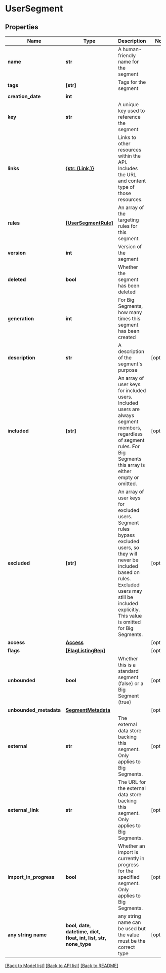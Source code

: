 # UserSegment


## Properties
Name | Type | Description | Notes
------------ | ------------- | ------------- | -------------
**name** | **str** | A human-friendly name for the segment | 
**tags** | **[str]** | Tags for the segment | 
**creation_date** | **int** |  | 
**key** | **str** | A unique key used to reference the segment | 
**links** | [**{str: (Link,)}**](Link.md) | Links to other resources within the API. Includes the URL and content type of those resources. | 
**rules** | [**[UserSegmentRule]**](UserSegmentRule.md) | An array of the targeting rules for this segment. | 
**version** | **int** | Version of the segment | 
**deleted** | **bool** | Whether the segment has been deleted | 
**generation** | **int** | For Big Segments, how many times this segment has been created | 
**description** | **str** | A description of the segment&#39;s purpose | [optional] 
**included** | **[str]** | An array of user keys for included users. Included users are always segment members, regardless of segment rules. For Big Segments this array is either empty or omitted. | [optional] 
**excluded** | **[str]** | An array of user keys for excluded users. Segment rules bypass excluded users, so they will never be included based on rules. Excluded users may still be included explicitly. This value is omitted for Big Segments. | [optional] 
**access** | [**Access**](Access.md) |  | [optional] 
**flags** | [**[FlagListingRep]**](FlagListingRep.md) |  | [optional] 
**unbounded** | **bool** | Whether this is a standard segment (false) or a Big Segment (true) | [optional] 
**unbounded_metadata** | [**SegmentMetadata**](SegmentMetadata.md) |  | [optional] 
**external** | **str** | The external data store backing this segment. Only applies to Big Segments. | [optional] 
**external_link** | **str** | The URL for the external data store backing this segment. Only applies to Big Segments. | [optional] 
**import_in_progress** | **bool** | Whether an import is currently in progress for the specified segment. Only applies to Big Segments. | [optional] 
**any string name** | **bool, date, datetime, dict, float, int, list, str, none_type** | any string name can be used but the value must be the correct type | [optional]

[[Back to Model list]](../README.md#documentation-for-models) [[Back to API list]](../README.md#documentation-for-api-endpoints) [[Back to README]](../README.md)


